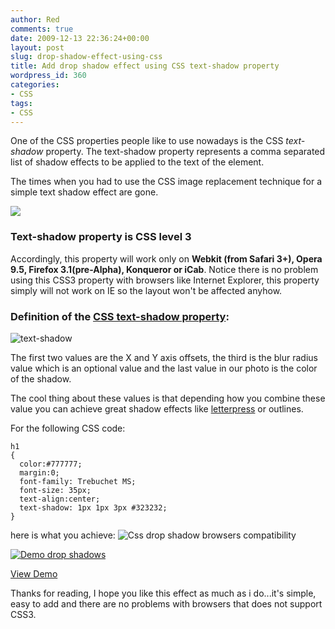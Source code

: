 ```yaml
---
author: Red
comments: true
date: 2009-12-13 22:36:24+00:00
layout: post
slug: drop-shadow-effect-using-css
title: Add drop shadow effect using CSS text-shadow property
wordpress_id: 360
categories:
- CSS
tags:
- CSS
---
```


One of the CSS properties people like to use nowadays is the CSS _text-shadow_ property. The text-shadow property represents a comma separated list of shadow effects to be applied to the text of the element.

The times when you had to use the CSS image replacement technique for a simple text shadow effect are gone.

[![](http://www.red-team-design.com/wp-content/uploads/2009/12/css-shadow.gif)](http://www.red-team-design.com/drop-shadow-effect-using-css/)

<!-- more -->


### Text-shadow property is CSS level 3


Accordingly, this property will work only on **Webkit (from Safari 3+), Opera 9.5, Firefox 3.1(pre-Alpha), Konqueror or iCab**. Notice there is no problem using this CSS3 property with browsers like Internet Explorer, this property simply will not work on IE so the layout won't be affected anyhow.


### Definition of the [CSS text-shadow property](http://www.w3.org/TR/css3-text/#text-shadow):


![text-shadow](http://www.red-team-design.com/wp-content/uploads/2009/12/text-shadow.gif)

The first two values are the X and Y axis offsets, the third is the  blur radius value which is an optional value and the last value in our photo is the color of the shadow.

The cool thing about these values is that depending how you combine these value you can achieve great shadow effects like  [letterpress](http://en.wikipedia.org/wiki/Letterpress_printing) or outlines.

For the following CSS code:

    
    
    h1
    {
      color:#777777;
      margin:0;
      font-family: Trebuchet MS;
      font-size: 35px;
      text-align:center;
      text-shadow: 1px 1px 3px #323232;
    }
    



here is what you achieve:
![Css drop shadow browsers compatibility](http://www.red-team-design.com/wp-content/uploads/2009/12/browsers-compatibility.gif)

[![Demo drop shadows](http://www.red-team-design.com/wp-content/uploads/2009/12/demo.gif)](http://www.red-team-design.com/wp-content/uploads/2009/12/demo.html)



[View Demo](http://www.red-team-design.com/wp-content/uploads/2009/12/demo.html)



Thanks for reading, I hope you like this effect as much as i do...it's simple, easy to add and there are no problems with browsers that does not support CSS3.
